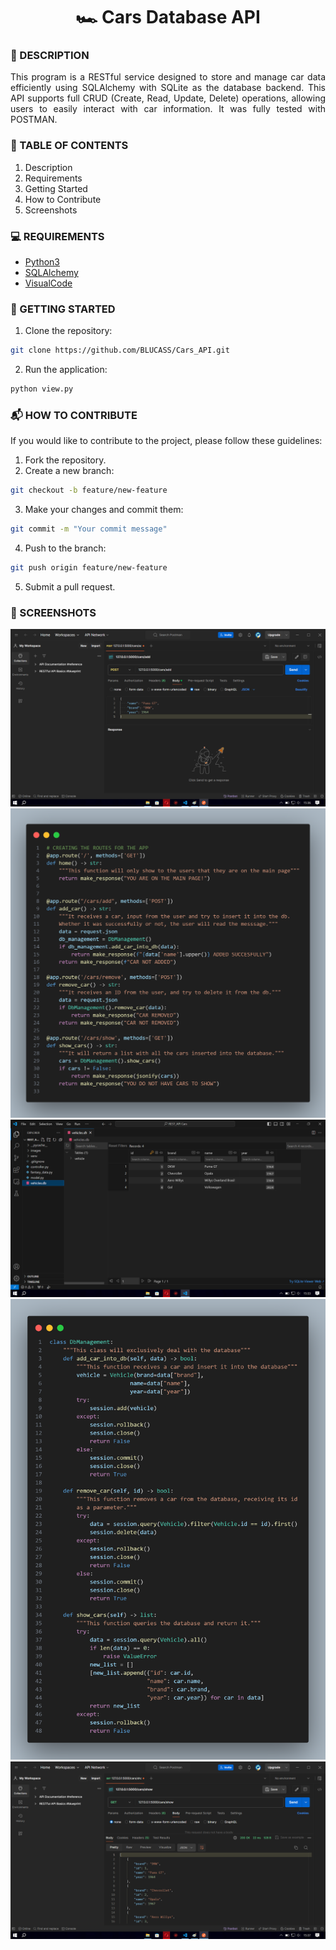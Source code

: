 <h1 align="center">🏎️ Cars Database API</h1>

### 📝 DESCRIPTION

<p align="justify"> This program is a RESTful service designed to store and manage car data efficiently using SQLAlchemy with SQLite as the database backend. This API supports full CRUD (Create, Read, Update, Delete) operations, allowing users to easily interact with car information. It was fully tested with POSTMAN.</p>

### 📎 TABLE OF CONTENTS
1. Description
2. Requirements
3. Getting Started
4. How to Contribute
5. Screenshots

### 💻 REQUIREMENTS
- [Python3](https://docs.python.org/3/)
- [SQLAlchemy](https://www.sqlalchemy.org/library.html)
- [VisualCode](https://code.visualstudio.com/docs)

### 🚀 GETTING STARTED
1. Clone the repository:
``` bash
git clone https://github.com/BLUCASS/Cars_API.git
```
2. Run the application:
``` bash
python view.py
```

### 📬 HOW TO CONTRIBUTE
If you would like to contribute to the project, please follow these guidelines:
1. Fork the repository.
2. Create a new branch:
``` bash 
git checkout -b feature/new-feature
```
3. Make your changes and commit them:
``` bash
git commit -m "Your commit message"
```
4. Push to the branch:
``` bash
git push origin feature/new-feature
```
5. Submit a pull request.

### 📸 SCREENSHOTS
<img alt="Adding Data Postman" src="/images/adding_Postman.png"></br>
<img alt="APP code" src="/images/app.png"></br>
<img alt="Database Visualization" src="/images/Db_data.png"></br>
<img alt="Class DB Management" src="/images/db_management.png"></br>
<img alt="Viewing Database Postman" src="/images/viewing_database_Postman.png"></br>
